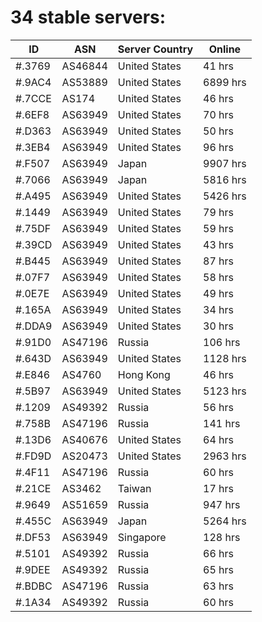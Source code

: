 # 34 stable servers:

| ID | ASN | Server Country | Online |
| ------ | ------ | ------ | ------ |
| #.3769 | AS46844 | United States | 41 hrs |
| #.9AC4 | AS53889 | United States | 6899 hrs |
| #.7CCE | AS174 | United States | 46 hrs |
| #.6EF8 | AS63949 | United States | 70 hrs |
| #.D363 | AS63949 | United States | 50 hrs |
| #.3EB4 | AS63949 | United States | 96 hrs |
| #.F507 | AS63949 | Japan | 9907 hrs |
| #.7066 | AS63949 | Japan | 5816 hrs |
| #.A495 | AS63949 | United States | 5426 hrs |
| #.1449 | AS63949 | United States | 79 hrs |
| #.75DF | AS63949 | United States | 59 hrs |
| #.39CD | AS63949 | United States | 43 hrs |
| #.B445 | AS63949 | United States | 87 hrs |
| #.07F7 | AS63949 | United States | 58 hrs |
| #.0E7E | AS63949 | United States | 49 hrs |
| #.165A | AS63949 | United States | 34 hrs |
| #.DDA9 | AS63949 | United States | 30 hrs |
| #.91D0 | AS47196 | Russia | 106 hrs |
| #.643D | AS63949 | United States | 1128 hrs |
| #.E846 | AS4760 | Hong Kong | 46 hrs |
| #.5B97 | AS63949 | United States | 5123 hrs |
| #.1209 | AS49392 | Russia | 56 hrs |
| #.758B | AS47196 | Russia | 141 hrs |
| #.13D6 | AS40676 | United States | 64 hrs |
| #.FD9D | AS20473 | United States | 2963 hrs |
| #.4F11 | AS47196 | Russia | 60 hrs |
| #.21CE | AS3462 | Taiwan | 17 hrs |
| #.9649 | AS51659 | Russia | 947 hrs |
| #.455C | AS63949 | Japan | 5264 hrs |
| #.DF53 | AS63949 | Singapore | 128 hrs |
| #.5101 | AS49392 | Russia | 66 hrs |
| #.9DEE | AS49392 | Russia | 65 hrs |
| #.BDBC | AS47196 | Russia | 63 hrs |
| #.1A34 | AS49392 | Russia | 60 hrs |

